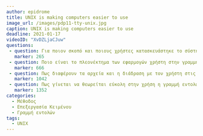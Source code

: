 ```yaml
---
author: epidrome
title: UNIX is making computers easier to use 
image_url: /images/pdp11-tty-unix.jpg
caption: UNIX is making computers easier to use
deadline: 2021-01-17
videoID: "XvDZLjaCJuw"
questions:
 - question: Για ποιον σκοπό και ποιους χρήστες κατασκευάστηκε το σύστημα UNIX και πως διαφέρουν από εκείνους της γραφικής διεπαφής του Xerox PARC; 
   marker: 265 
 - question: Ποιο είναι το πλεονέκτημα των εφαρμογών χρήστη στην γραμμή εντολών σε σχέση με την γραφική διεπαφή με παράδειγμα πέρα από τον ορθογραφικό έλεγχο; 
   marker: 666 
 - question: Πως διαφέρουν τα αρχεία και η διάδραση με τον χρήστη στις βασικές εφαρμογές γραμμής εντολών από τις αντίστοιχες στις γραφικές διεπαφές; 
   marker: 1042 
 - question: Πως γίνεται να θεωρείται εύκολη στην χρήση η γραμμή εντολών και ταυτόχρονα η γραφική διεπαφή, αφού είναι τόσο διαφορετικές για τις ίδιες εφαρμογές, π.χ., επεξεργασία κειμένου; 
   marker: 1352 
categories:
  - Μέθοδος 
  - Επεξεργασία Κειμένου 
  - Γραμμή εντολών
tags:
  - UNIX 
---
```

